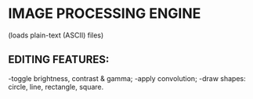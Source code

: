 # IMAGE PROCESSING ENGINE
(loads plain-text (ASCII) files)

## EDITING FEATURES:
  -toggle brightness, contrast & gamma;
  -apply convolution;
  -draw shapes: circle, line, rectangle, square.
